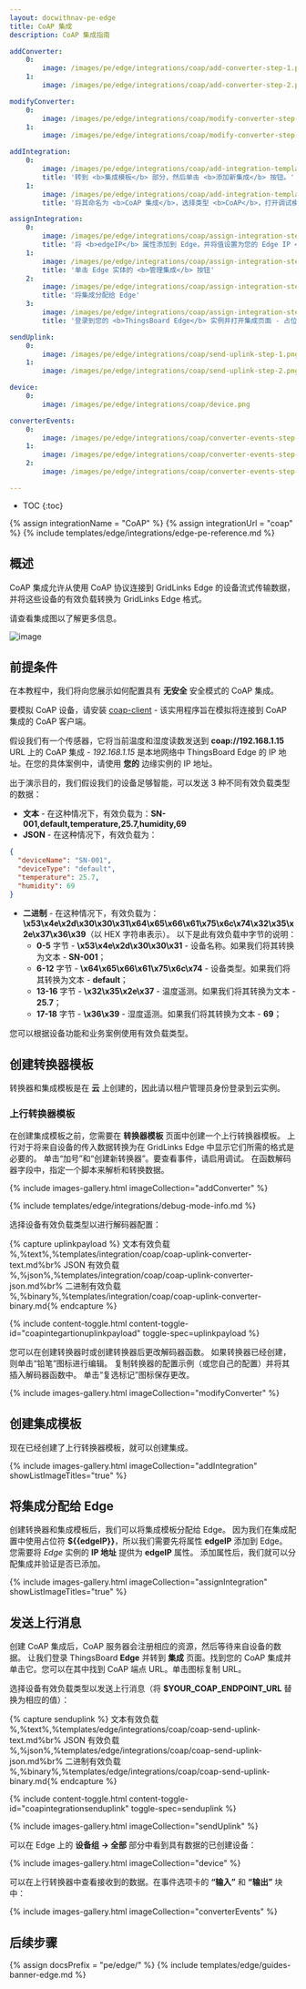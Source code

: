 ```yaml
---
layout: docwithnav-pe-edge
title: CoAP 集成
description: CoAP 集成指南

addConverter:
    0:
        image: /images/pe/edge/integrations/coap/add-converter-step-1.png
    1:
        image: /images/pe/edge/integrations/coap/add-converter-step-2.png

modifyConverter:
    0:
        image: /images/pe/edge/integrations/coap/modify-converter-step-1.png
    1:
        image: /images/pe/edge/integrations/coap/modify-converter-step-2.png

addIntegration:
    0:
        image: /images/pe/edge/integrations/coap/add-integration-template-step-1.png
        title: '转到 <b>集成模板</b> 部分，然后单击 <b>添加新集成</b> 按钮。'
    1:
        image: /images/pe/edge/integrations/coap/add-integration-template-step-2.png
        title: '将其命名为 <b>CoAP 集成</b>，选择类型 <b>CoAP</b>，打开调试模式，然后从下拉菜单中添加最近创建的上行转换器。将基本 URL 设置为 <b>${{edgeIP}}</b>。请记下 <b>CoAP 端点 URL</b> 值 - 我们将在稍后的 <b>coap-client</b> 中使用它来测试 CoAP 集成。'

assignIntegration:
    0:
        image: /images/pe/edge/integrations/coap/assign-integration-step-1.png
        title: '将 <b>edgeIP</b> 属性添加到 Edge，并将值设置为您的 Edge IP <b>192.168.1.15</b>。请使用您的 Edge 实例的 <b>您的</b> IP 地址！'
    1:
        image: /images/pe/edge/integrations/coap/assign-integration-step-2.png
        title: '单击 Edge 实体的 <b>管理集成</b> 按钮'
    2:
        image: /images/pe/edge/integrations/coap/assign-integration-step-3.png
        title: '将集成分配给 Edge'
    3:
        image: /images/pe/edge/integrations/coap/assign-integration-step-4.png
        title: '登录到您的 <b>ThingsBoard Edge</b> 实例并打开集成页面 - 占位符将被属性值替换'

sendUplink:
    0:
        image: /images/pe/edge/integrations/coap/send-uplink-step-1.png
    1:
        image: /images/pe/edge/integrations/coap/send-uplink-step-2.png

device:
    0:
        image: /images/pe/edge/integrations/coap/device.png

converterEvents:
    0:
        image: /images/pe/edge/integrations/coap/converter-events-step-1.png
    1:
        image: /images/pe/edge/integrations/coap/converter-events-step-2.png
    2:
        image: /images/pe/edge/integrations/coap/converter-events-step-3.png

---
```


* TOC
{:toc}

{% assign integrationName = "CoAP" %}
{% assign integrationUrl = "coap" %}
{% include templates/edge/integrations/edge-pe-reference.md %}

## 概述

CoAP 集成允许从使用 CoAP 协议连接到 GridLinks Edge 的设备流式传输数据，并将这些设备的有效负载转换为 GridLinks Edge 格式。

请查看集成图以了解更多信息。

![image](/images/user-guide/integrations/coap-integration.svg)

## 前提条件

在本教程中，我们将向您展示如何配置具有 **无安全** 安全模式的 CoAP 集成。

要模拟 CoAP 设备，请安装 [coap-client](http://manpages.ubuntu.com/manpages/focal/man5/coap-client.5.html) - 该实用程序旨在模拟将连接到 CoAP 集成的 CoAP 客户端。

假设我们有一个传感器，它将当前温度和湿度读数发送到 **coap://192.168.1.15** URL 上的 CoAP 集成 - *192.168.1.15* 是本地网络中 ThingsBoard Edge 的 IP 地址。在您的具体案例中，请使用 **您的** 边缘实例的 IP 地址。

出于演示目的，我们假设我们的设备足够智能，可以发送 3 种不同有效负载类型的数据：
- **文本** - 在这种情况下，有效负载为：**SN-001,default,temperature,25.7,humidity,69**
- **JSON** - 在这种情况下，有效负载为：

```json
{
  "deviceName": "SN-001",
  "deviceType": "default",
  "temperature": 25.7,
  "humidity": 69
}
```

- **二进制** - 在这种情况下，有效负载为：**\x53\x4e\x2d\x30\x30\x31\x64\x65\x66\x61\x75\x6c\x74\x32\x35\x2e\x37\x36\x39**（以 HEX 字符串表示）。
  以下是此有效负载中字节的说明：
    - **0-5** 字节 - **\x53\x4e\x2d\x30\x30\x31** - 设备名称。如果我们将其转换为文本 - **SN-001**；
    - **6-12** 字节 - **\x64\x65\x66\x61\x75\x6c\x74** - 设备类型。如果我们将其转换为文本 - **default**；
    - **13-16** 字节 - **\x32\x35\x2e\x37** - 温度遥测。如果我们将其转换为文本 - **25.7**；
    - **17-18** 字节 - **\x36\x39** - 湿度遥测。如果我们将其转换为文本 - **69**；

您可以根据设备功能和业务案例使用有效负载类型。

## 创建转换器模板

转换器和集成模板是在 **云** 上创建的，因此请以租户管理员身份登录到云实例。

### 上行转换器模板

在创建集成模板之前，您需要在 **转换器模板** 页面中创建一个上行转换器模板。
上行对于将来自设备的传入数据转换为在 GridLinks Edge 中显示它们所需的格式是必要的。
单击“加号”和“创建新转换器”。要查看事件，请启用调试。
在函数解码器字段中，指定一个脚本来解析和转换数据。

{% include images-gallery.html imageCollection="addConverter" %}

{% include templates/edge/integrations/debug-mode-info.md %}

选择设备有效负载类型以进行解码器配置：

{% capture uplinkpayload %}
文本有效负载<br>%,%text%,%templates/integration/coap/coap-uplink-converter-text.md%br%
JSON 有效负载<br>%,%json%,%templates/integration/coap/coap-uplink-converter-json.md%br%
二进制有效负载<br>%,%binary%,%templates/integration/coap/coap-uplink-converter-binary.md{% endcapture %}

{% include content-toggle.html content-toggle-id="coapintegartionuplinkpayload" toggle-spec=uplinkpayload %}

您可以在创建转换器时或创建转换器后更改解码器函数。
如果转换器已经创建，则单击“铅笔”图标进行编辑。
复制转换器的配置示例（或您自己的配置）并将其插入解码器函数中。
单击“复选标记”图标保存更改。

{% include images-gallery.html imageCollection="modifyConverter" %}

## 创建集成模板

现在已经创建了上行转换器模板，就可以创建集成。

{% include images-gallery.html imageCollection="addIntegration" showListImageTitles="true" %}

## 将集成分配给 Edge

创建转换器和集成模板后，我们可以将集成模板分配给 Edge。
因为我们在集成配置中使用占位符 **$\{\{edgeIP\}\}**，所以我们需要先将属性 **edgeIP** 添加到 Edge。
您需要将 *Edge* 实例的 **IP 地址** 提供为 **edgeIP** 属性。
添加属性后，我们就可以分配集成并验证是否已添加。

{% include images-gallery.html imageCollection="assignIntegration" showListImageTitles="true" %}

## 发送上行消息

创建 CoAP 集成后，CoAP 服务器会注册相应的资源，然后等待来自设备的数据。
让我们登录 ThingsBoard **Edge** 并转到 **集成** 页面。找到您的 CoAP 集成并单击它。您可以在其中找到 CoAP 端点 URL。单击图标复制 URL。

选择设备有效负载类型以发送上行消息（将 **$YOUR_COAP_ENDPOINT_URL** 替换为相应的值）：

{% capture senduplink %}
文本有效负载<br>%,%text%,%templates/edge/integrations/coap/coap-send-uplink-text.md%br%
JSON 有效负载<br>%,%json%,%templates/edge/integrations/coap/coap-send-uplink-json.md%br%
二进制有效负载<br>%,%binary%,%templates/edge/integrations/coap/coap-send-uplink-binary.md{% endcapture %}

{% include content-toggle.html content-toggle-id="coapintegrationsenduplink" toggle-spec=senduplink %}

{% include images-gallery.html imageCollection="sendUplink" %}

可以在 Edge 上的 **设备组 -> 全部** 部分中看到具有数据的已创建设备：

{% include images-gallery.html imageCollection="device" %}

可以在上行转换器中查看接收到的数据。在事件选项卡的 **“输入”** 和 **“输出”** 块中：

{% include images-gallery.html imageCollection="converterEvents" %}

## 后续步骤

{% assign docsPrefix = "pe/edge/" %}
{% include templates/edge/guides-banner-edge.md %}